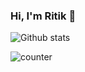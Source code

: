 ### Hi, I'm Ritik :bearded_person:
![Github stats](https://github-readme-stats.vercel.app/api?username=ritikkr&theme=tokyonight)

![counter](https://enlsjw20z0t8r8d.m.pipedream.net)


<!--
**ritikkr/ritikkr** is a ✨ _special_ ✨ repository because its `README.md` (this file) appears on your GitHub profile.

Here are some ideas to get you started:

- 🔭 I’m currently working on ...
- 🌱 I’m currently learning ...
- 👯 I’m looking to collaborate on ...
- 🤔 I’m looking for help with ...
- 💬 Ask me about ...
- 📫 How to reach me: ...
- 😄 Pronouns: ...
- ⚡ Fun fact: ...
-->

